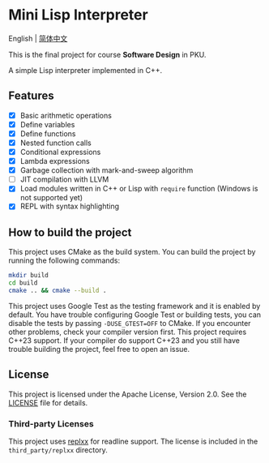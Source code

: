 # Mini Lisp Interpreter

English | [简体中文](./README.zh-CN.md)

This is the final project for course **Software Design** in PKU.

A simple Lisp interpreter implemented in C++.

## Features

- [x] Basic arithmetic operations
- [x] Define variables
- [x] Define functions
- [x] Nested function calls
- [x] Conditional expressions
- [x] Lambda expressions
- [x] Garbage collection with mark-and-sweep algorithm
- [ ] JIT compilation with LLVM
- [x] Load modules written in C++ or Lisp with `require` function (Windows is not supported yet)
- [x] REPL with syntax highlighting

## How to build the project

This project uses CMake as the build system. You can build the project by running the following commands:

```bash
mkdir build
cd build
cmake .. && cmake --build .
```

This project uses Google Test as the testing framework and it is enabled by default. You have trouble configuring Google Test or building tests, you can disable the tests by passing `-DUSE_GTEST=OFF` to CMake. If you encounter other problems, check your compiler version first. This project requires C++23 support. If your compiler do support C++23 and you still have trouble building the project, feel free to open an issue.

## License
This project is licensed under the Apache License, Version 2.0. See the [LICENSE](./LICENSE) file for details.

### Third-party Licenses
This project uses [replxx](https://github.com/AmokHuginnsson/replxx) for readline support. The license is included in the `third_party/replxx` directory.
